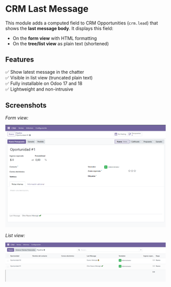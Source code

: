 # CRM Last Message

This module adds a computed field to CRM Opportunities (`crm.lead`) that shows the **last message body**. It displays this field:

- On the **form view** with HTML formatting
- On the **tree/list view** as plain text (shortened)

## Features

✅ Show latest message in the chatter  
✅ Visible in list view (truncated plain text)  
✅ Fully installable on Odoo 17 and 18  
✅ Lightweight and non-intrusive

## Screenshots

*Form view:*

![Form View](static/description/screenshot2.png)

*List view:*

![List View](static/description/screenshot.png)